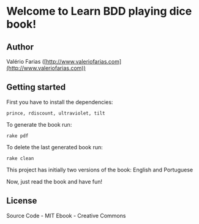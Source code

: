 # Welcome to Learn BDD playing dice book!

## Author 

Valério Farias ([http://www.valeriofarias.com](http://www.valeriofarias.com))

## Getting started

First you have to install the dependencies: 

	prince, rdiscount, ultraviolet, tilt

To generate the book run: 

	rake pdf

To delete the last generated book run:

	rake clean

This project has initially two versions of the book: English and Portuguese

Now, just read the book and have fun!

## License

Source Code - MIT
Ebook - Creative Commons

